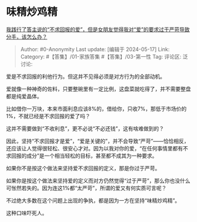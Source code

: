 # 味精炒鸡精
[我践行了答主说的“不求回报的爱”，但是女朋友觉得我对“爱”的要求过于严苛导致分手，该怎么办？](https://www.zhihu.com/question/655813392/answer/3500832878)

> Author: #0-Anonymity
> Last update: [编辑于 2024-05-17]
> Link:
> Category: #【答集】/01-家族答集 #【答集】/03-第一性 
> Tag: 
> 评论区:
> 泛讨论:

爱是不求回报的利他行为。但这并不见得必须是对方行为的全部动机。

爱就像一种神奇的佐料，只要整碗里有一定比例，这盘菜就吃得了，并不需要整盘都是纯爱晶体。

比如借你一万块，本来市面利息应该8%的，借给你，只收7%，那低于市场价的1%，不就已经是不求回报的爱了吗？

这并不需要做到“不收利息”，更不必说“不必还钱”，这有啥难做到的？

因此，坚持“不求回报才是爱”，“爱是关键的”，并不会导致“严苛”——恰恰相反，还应该让人觉得很轻松、很安心才对。因为以我对你的爱，“在任何事情里都有不求回报的成分”是一个相当轻松的目标，甚至都不成其为一种要求。

如果你不是按这个做法来坚持爱不求回报的定义，那是你过于严苛。

如果你是按这个做法来坚持爱的定义而对方仍然觉得“过于严苛”，那么你也没什么可怅然若失的。因为连这1%都“太严苛”，所谓的爱又有何实质可言呢？

不过绝大多数在这个问题上出现的争执，都是因为一方在坚持“味精炒鸡精”。

这种口味吓死人。